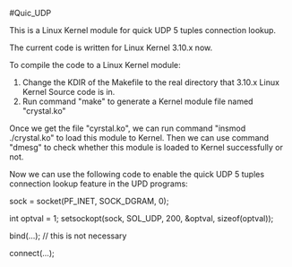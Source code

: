 #Quic_UDP

This is a Linux Kernel module for quick UDP 5 tuples connection lookup.

The current code is written for Linux Kernel 3.10.x now.

To compile the code to a Linux Kernel module:
1. Change the KDIR of the Makefile to the real directory that 3.10.x Linux Kernel Source code is in.
2. Run command "make" to generate a Kernel module file named "crystal.ko"

Once we get the file "cyrstal.ko", we can run command "insmod ./crystal.ko" to load this module to Kernel. Then we can use command "dmesg" to check whether this module is loaded to Kernel successfully or not. 

Now we can use the following code to enable the quick UDP 5 tuples connection lookup feature in the UPD programs:

sock = socket(PF_INET, SOCK_DGRAM, 0);

int optval = 1;
setsockopt(sock, SOL_UDP, 200, &optval, sizeof(optval));

bind(...); // this is not necessary

connect(...);
